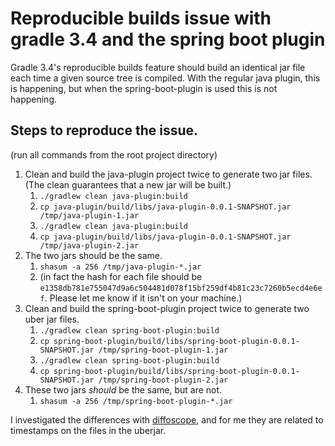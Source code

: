 # Reproducible builds issue with gradle 3.4 and the spring boot plugin 

Gradle 3.4's reproducible builds feature should build an identical jar file each time a given source tree is compiled. With the regular java plugin, this is happening, but when the spring-boot-plugin is used this is not happening.

## Steps to reproduce the issue.
(run all commands from the root project directory)
1. Clean and build the java-plugin project twice to generate two jar files. (The clean guarantees that a new jar will be built.)
    1. `./gradlew clean java-plugin:build`
    1. `cp java-plugin/build/libs/java-plugin-0.0.1-SNAPSHOT.jar /tmp/java-plugin-1.jar`
    1. `./gradlew clean java-plugin:build`
    1. `cp java-plugin/build/libs/java-plugin-0.0.1-SNAPSHOT.jar /tmp/java-plugin-2.jar`
1. The two jars should be the same. 
    1. `shasum -a 256 /tmp/java-plugin-*.jar`
    2. (in fact the hash for each file should be `e1358db781e755047d9a6c504481d078f15bf259df4b81c23c7260b5ecd4e6ef`. Please let me know if it isn't on your machine.)
1. Clean and build the spring-boot-plugin project twice to generate two uber jar files.
    1. `./gradlew clean spring-boot-plugin:build`
    1. `cp spring-boot-plugin/build/libs/spring-boot-plugin-0.0.1-SNAPSHOT.jar /tmp/spring-boot-plugin-1.jar`
    1. `./gradlew clean spring-boot-plugin:build`
    1. `cp spring-boot-plugin/build/libs/spring-boot-plugin-0.0.1-SNAPSHOT.jar /tmp/spring-boot-plugin-2.jar`
1. These two jars _should_ be the same, but are not.
    1. `shasum -a 256 /tmp/spring-boot-plugin-*.jar`
    
I investigated the differences with [diffoscope](https://diffoscope.org/), and for me they are related to timestamps on the files in the uberjar.